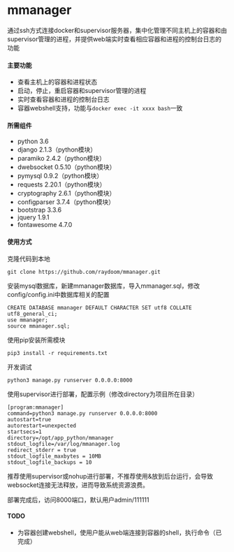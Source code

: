 # mmanager

通过ssh方式连接docker和supervisor服务器，集中化管理不同主机上的容器和由supervisor管理的进程，并提供web端实时查看相应容器和进程的控制台日志的功能

#### 主要功能

- 查看主机上的容器和进程状态
- 启动，停止，重启容器和supervisor管理的进程
- 实时查看容器和进程的控制台日志
- 容器webshell支持，功能与`docker exec -it xxxx bash`一致

#### 所需组件

- python 3.6
- django 2.1.3（python模块）
- paramiko 2.4.2（python模块）
- dwebsocket 0.5.10（python模块）
- pymysql 0.9.2（python模块）
- requests 2.20.1（python模块）
- cryptography 2.6.1（python模块）
- configparser 3.7.4（python模块）
- bootstrap 3.3.6
- jquery 1.9.1
- fontawesome 4.7.0

#### 使用方式
克隆代码到本地
```
git clone https://github.com/raydoom/mmanager.git
```
安装mysql数据库，新建mmanager数据库，导入mmanager.sql，修改config/config.ini中数据库相关的配置
```
CREATE DATABASE mmanager DEFAULT CHARACTER SET utf8 COLLATE utf8_general_ci;
use mmanager;
source mmanager.sql;
```
使用pip安装所需模块
```
pip3 install -r requirements.txt
```
开发调试
```
python3 manage.py runserver 0.0.0.0:8000
```

使用supervisor进行部署，配置示例（修改directory为项目所在目录）
```
[program:mmanager]
command=python3 manage.py runserver 0.0.0.0:8000                  
autostart=true
autorestart=unexpected
startsecs=1                                                      
directory=/opt/app_python/mmanager
stdout_logfile=/var/log/mmanager.log
redirect_stderr = true
stdout_logfile_maxbytes = 10MB
stdout_logfile_backups = 10
```
推荐使用supervisor或nohup进行部署，不推荐使用&放到后台运行，会导致websocket连接无法释放，进而导致系统资源浪费。

部署完成后，访问8000端口，默认用户admin/111111

#### TODO

- 为容器创建webshell，使用户能从web端连接到容器的shell，执行命令（已完成）
